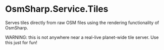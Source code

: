 OsmSharp.Service.Tiles
======================

Serves tiles directly from raw OSM files using the rendering functionality of OsmSharp. 

WARNING: this is not anywhere near a real-live planet-wide tile server. Use this just for fun!
